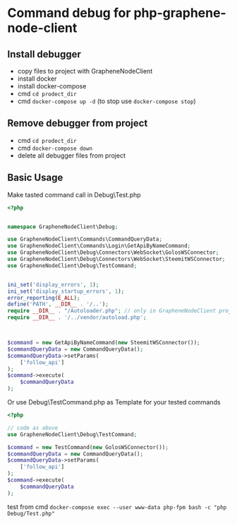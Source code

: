# Command debug for php-graphene-node-client



## Install debugger
- copy files to project with GrapheneNodeClient
- install docker
- install docker-compose
- cmd `cd prodect_dir`
- cmd `docker-compose up -d` (to stop use `docker-compose stop`)

##  Remove debugger from project
- cmd `cd prodect_dir`
- cmd `docker-compose down`
- delete all debugger files from project

## Basic Usage
Make tasted command call in Debug\Test.php
```php
<?php


namespace GrapheneNodeClient\Debug;

use GrapheneNodeClient\Commands\CommandQueryData;
use GrapheneNodeClient\Commands\Login\GetApiByNameCommand;
use GrapheneNodeClient\Debug\Connectors\WebSocket\GolosWSConnector;
use GrapheneNodeClient\Debug\Connectors\WebSocket\SteemitWSConnector;
use GrapheneNodeClient\Debug\TestCommand;


ini_set('display_errors', 1);
ini_set('display_startup_errors', 1);
error_reporting(E_ALL);
define('PATH', __DIR__ . '/..');
require __DIR__ . "/Autoloader.php"; // only in GrapheneNodeClient project
require __DIR__ . '/../vendor/autoload.php';



$command = new GetApiByNameCommand(new SteemitWSConnector());
$commandQueryData = new CommandQueryData();
$commandQueryData->setParams(
    ['follow_api']
);
$command->execute(
    $commandQueryData
);

```
Or use Debug\TestCommand.php as Template for your tested commands
```php
<?php

// code as above
use GrapheneNodeClient\Debug\TestCommand;

$command = new TestCommand(new GolosWSConnector());
$commandQueryData = new CommandQueryData();
$commandQueryData->setParams(
    ['follow_api']
);
$command->execute(
    $commandQueryData
);

```

test from cmd `docker-compose exec --user www-data php-fpm bash -c "php Debug/Test.php"`